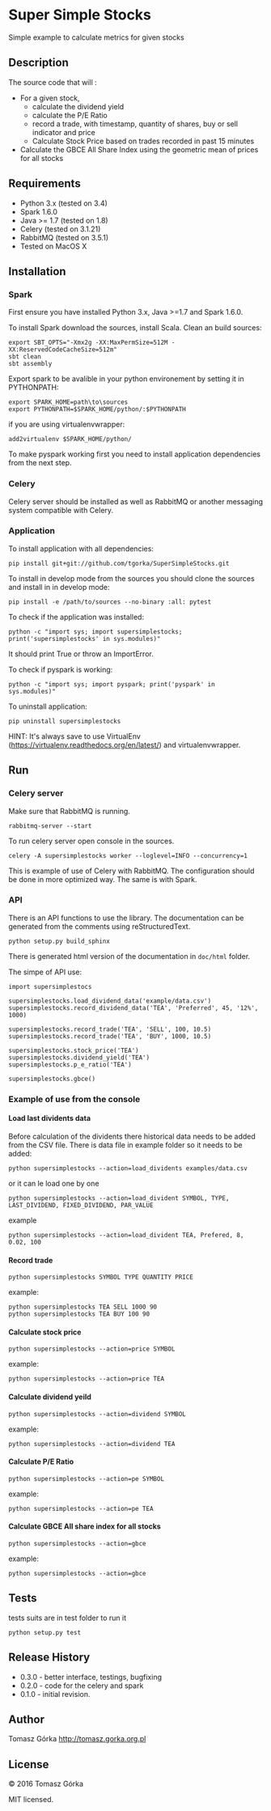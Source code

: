 # Super Simple Stocks
Simple example to calculate metrics for given stocks

## Description
The source code that will :

- For a given stock, 
    - calculate the dividend yield
    - calculate the P/E Ratio
    - record a trade, with timestamp, quantity of shares, buy or sell indicator and price
    - Calculate Stock Price based on trades recorded in past 15 minutes
- Calculate the GBCE All Share Index using the geometric mean of prices for all stocks

## Requirements

- Python 3.x (tested on 3.4)
- Spark 1.6.0
- Java >= 1.7 (tested on 1.8)
- Celery (tested on 3.1.21)
- RabbitMQ (tested on 3.5.1)
- Tested on MacOS X

## Installation

### Spark
First ensure you have installed Python 3.x, Java >=1.7 and Spark 1.6.0.

To install Spark download the sources, install Scala. Clean an build sources:

```
export SBT_OPTS="-Xmx2g -XX:MaxPermSize=512M -XX:ReservedCodeCacheSize=512m"
sbt clean 
sbt assembly
```

Export spark to be avalible in your python environement by setting it 
in PYTHONPATH:

```
export SPARK_HOME=path\to\sources
export PYTHONPATH=$SPARK_HOME/python/:$PYTHONPATH
```

if you are using virtualenvwrapper:

```
add2virtualenv $SPARK_HOME/python/
```

To make pyspark working first you need to install application dependencies 
from the next step.

### Celery
Celery server should be installed as well as RabbitMQ or another 
messaging system compatible with Celery.

### Application
To install application with all dependencies:

```
pip install git+git://github.com/tgorka/SuperSimpleStocks.git
```

To install in develop mode from the sources you should clone the sources and 
install in in develop mode:

```
pip install -e /path/to/sources --no-binary :all: pytest
```

To check if the application was installed:

```
python -c "import sys; import supersimplestocks; print('supersimplestocks' in sys.modules)"
```

It should print True or throw an ImportError.

To check if pyspark is working:

```
python -c "import sys; import pyspark; print('pyspark' in sys.modules)"
```

To uninstall application:

```
pip uninstall supersimplestocks
```

HINT: It's always save to use VirtualEnv 
(https://virtualenv.readthedocs.org/en/latest/) and virtualenvwrapper.

## Run

### Celery server

Make sure that RabbitMQ is running.

```
rabbitmq-server --start
```

To run celery server open console in the sources.

```
celery -A supersimplestocks worker --loglevel=INFO --concurrency=1
```

This is example of use of Celery with RabbitMQ. The configuration should be
done in more optimized way. The same is with Spark.

### API

There is an API functions to use the library. The documentation can be 
generated from the comments using reStructuredText.

```
python setup.py build_sphinx
```

There is generated html version of the documentation in `doc/html` folder.

The simpe of API use:

```
import supersimplestocs

supersimplestocks.load_dividend_data('example/data.csv')
supersimplestocks.record_dividend_data('TEA', 'Preferred', 45, '12%', 1000)

supersimplestocks.record_trade('TEA', 'SELL', 100, 10.5)
supersimplestocks.record_trade('TEA', 'BUY', 1000, 10.5)

supersimplestocks.stock_price('TEA')
supersimplestocks.dividend_yield('TEA')
supersimplestocks.p_e_ratio('TEA')

supersimplestocks.gbce()
```

### Example of use from the console

#### Load last dividents data
Before calculation of the dividents there historical data needs to be added
from the CSV file.
There is data file in example folder so it needs to be added:

```
python supersimplestocks --action=load_dividents examples/data.csv
```

or it can le load one by one

```
python supersimplestocks --action=load_divident SYMBOL, TYPE, LAST_DIVIDEND, FIXED_DIVIDEND, PAR_VALUE
```

example

```
python supersimplestocks --action=load_divident TEA, Prefered, 8, 0.02, 100
```

#### Record trade

```
python supersimplestocks SYMBOL TYPE QUANTITY PRICE
```

example:

```
python supersimplestocks TEA SELL 1000 90
python supersimplestocks TEA BUY 100 90
```

#### Calculate stock price

```
python supersimplestocks --action=price SYMBOL
```

example:

```
python supersimplestocks --action=price TEA
```

#### Calculate dividend yeild

```
python supersimplestocks --action=dividend SYMBOL
```

example:

```
python supersimplestocks --action=dividend TEA
```

#### Calculate P/E Ratio

```
python supersimplestocks --action=pe SYMBOL
```

example:

```
python supersimplestocks --action=pe TEA
```

#### Calculate GBCE All share index for all stocks

```
python supersimplestocks --action=gbce
```

example:

```
python supersimplestocks --action=gbce
```


## Tests

tests suits are in test folder to run it

```
python setup.py test
```


## Release History
+ 0.3.0 - better interface, testings, bugfixing
+ 0.2.0 - code for the celery and spark
+ 0.1.0 - initial revision.

## Author
Tomasz Górka <http://tomasz.gorka.org.pl>

## License
&copy; 2016 Tomasz Górka

MIT licensed.
